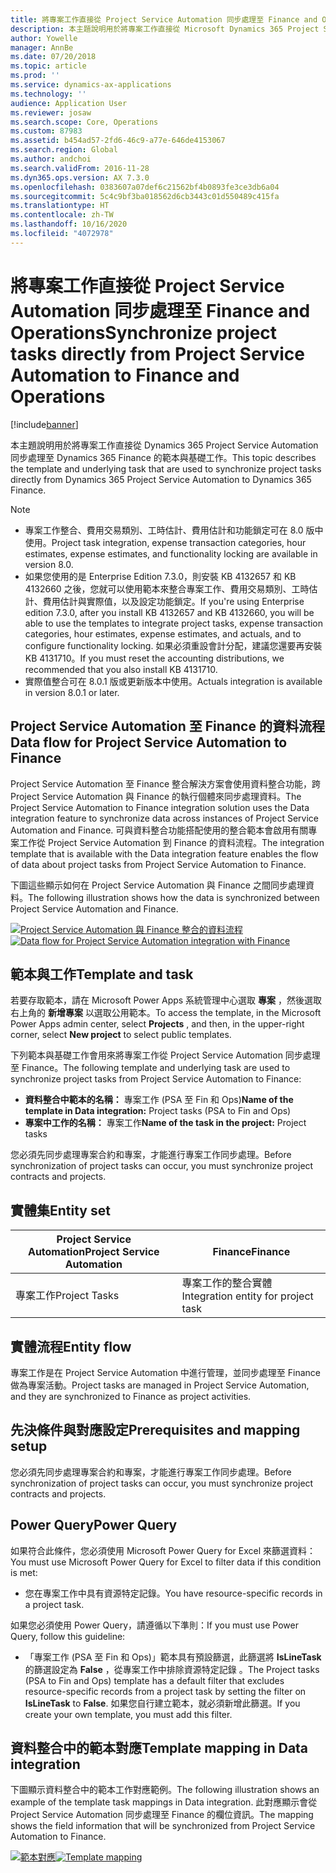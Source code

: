 ```yaml
---
title: 將專案工作直接從 Project Service Automation 同步處理至 Finance and Operations
description: 本主題說明用於將專案工作直接從 Microsoft Dynamics 365 Project Service Automation 同步處理至 Dynamics 365 Finance 的範本與基礎工作。
author: Yowelle
manager: AnnBe
ms.date: 07/20/2018
ms.topic: article
ms.prod: ''
ms.service: dynamics-ax-applications
ms.technology: ''
audience: Application User
ms.reviewer: josaw
ms.search.scope: Core, Operations
ms.custom: 87983
ms.assetid: b454ad57-2fd6-46c9-a77e-646de4153067
ms.search.region: Global
ms.author: andchoi
ms.search.validFrom: 2016-11-28
ms.dyn365.ops.version: AX 7.3.0
ms.openlocfilehash: 0383607a07def6c21562bf4b0893fe3ce3db6a04
ms.sourcegitcommit: 5c4c9bf3ba018562d6cb3443c01d550489c415fa
ms.translationtype: HT
ms.contentlocale: zh-TW
ms.lasthandoff: 10/16/2020
ms.locfileid: "4072978"
---
```

# <a name="synchronize-project-tasks-directly-from-project-service-automation-to-finance-and-operations"></a><span data-ttu-id="92235-103">將專案工作直接從 Project Service Automation 同步處理至 Finance and Operations</span><span class="sxs-lookup"><span data-stu-id="92235-103">Synchronize project tasks directly from Project Service Automation to Finance and Operations</span></span>

[!include[banner](../includes/banner.md)]

<span data-ttu-id="92235-104">本主題說明用於將專案工作直接從 Dynamics 365 Project Service Automation 同步處理至 Dynamics 365 Finance 的範本與基礎工作。</span><span class="sxs-lookup"><span data-stu-id="92235-104">This topic describes the template and underlying task that are used to synchronize project tasks directly from Dynamics 365 Project Service Automation to Dynamics 365 Finance.</span></span>

> [!NOTE]
> - <span data-ttu-id="92235-105">專案工作整合、費用交易類別、工時估計、費用估計和功能鎖定可在 8.0 版中使用。</span><span class="sxs-lookup"><span data-stu-id="92235-105">Project task integration, expense transaction categories, hour estimates, expense estimates, and functionality locking are available in version 8.0.</span></span>
> - <span data-ttu-id="92235-106">如果您使用的是 Enterprise Edition 7.3.0，則安裝 KB 4132657 和 KB 4132660 之後，您就可以使用範本來整合專案工作、費用交易類別、工時估計、費用估計與實際值，以及設定功能鎖定。</span><span class="sxs-lookup"><span data-stu-id="92235-106">If you're using Enterprise edition 7.3.0, after you install KB 4132657 and KB 4132660, you will be able to use the templates to integrate project tasks, expense transaction categories, hour estimates, expense estimates, and actuals, and to configure functionality locking.</span></span> <span data-ttu-id="92235-107">如果必須重設會計分配，建議您還要再安裝 KB 4131710。</span><span class="sxs-lookup"><span data-stu-id="92235-107">If you must reset the accounting distributions, we recommended that you also install KB 4131710.</span></span>
> - <span data-ttu-id="92235-108">實際值整合可在 8.0.1 版或更新版本中使用。</span><span class="sxs-lookup"><span data-stu-id="92235-108">Actuals integration is available in version 8.0.1 or later.</span></span>

## <a name="data-flow-for-project-service-automation-to-finance"></a><span data-ttu-id="92235-109">Project Service Automation 至 Finance 的資料流程</span><span class="sxs-lookup"><span data-stu-id="92235-109">Data flow for Project Service Automation to Finance</span></span>

<span data-ttu-id="92235-110">Project Service Automation 至 Finance 整合解決方案會使用資料整合功能，跨 Project Service Automation 與 Finance 的執行個體來同步處理資料。</span><span class="sxs-lookup"><span data-stu-id="92235-110">The Project Service Automation to Finance integration solution uses the Data integration feature to synchronize data across instances of Project Service Automation and Finance.</span></span> <span data-ttu-id="92235-111">可與資料整合功能搭配使用的整合範本會啟用有關專案工作從 Project Service Automation 到 Finance 的資料流程。</span><span class="sxs-lookup"><span data-stu-id="92235-111">The integration template that is available with the Data integration feature enables the flow of data about project tasks from Project Service Automation to Finance.</span></span>

<span data-ttu-id="92235-112">下圖這些顯示如何在 Project Service Automation 與 Finance 之間同步處理資料。</span><span class="sxs-lookup"><span data-stu-id="92235-112">The following illustration shows how the data is synchronized between Project Service Automation and Finance.</span></span>

<span data-ttu-id="92235-113">[![Project Service Automation 與 Finance 整合的資料流程](./media/ProjectTasksFlow.png)](./media/ProjectTasksFlow.png)</span><span class="sxs-lookup"><span data-stu-id="92235-113">[![Data flow for Project Service Automation integration with Finance](./media/ProjectTasksFlow.png)](./media/ProjectTasksFlow.png)</span></span>

## <a name="template-and-task"></a><span data-ttu-id="92235-114">範本與工作</span><span class="sxs-lookup"><span data-stu-id="92235-114">Template and task</span></span>

<span data-ttu-id="92235-115">若要存取範本，請在 Microsoft Power Apps 系統管理中心選取 **專案** ，然後選取右上角的 **新增專案** 以選取公用範本。</span><span class="sxs-lookup"><span data-stu-id="92235-115">To access the template, in the Microsoft Power Apps admin center, select **Projects** , and then, in the upper-right corner, select **New project** to select public templates.</span></span>

<span data-ttu-id="92235-116">下列範本與基礎工作會用來將專案工作從 Project Service Automation 同步處理至 Finance。</span><span class="sxs-lookup"><span data-stu-id="92235-116">The following template and underlying task are used to synchronize project tasks from Project Service Automation to Finance:</span></span>

- <span data-ttu-id="92235-117">**資料整合中範本的名稱：** 專案工作 (PSA 至 Fin 和 Ops)</span><span class="sxs-lookup"><span data-stu-id="92235-117">**Name of the template in Data integration:** Project tasks (PSA to Fin and Ops)</span></span>
- <span data-ttu-id="92235-118">**專案中工作的名稱：** 專案工作</span><span class="sxs-lookup"><span data-stu-id="92235-118">**Name of the task in the project:** Project tasks</span></span>

<span data-ttu-id="92235-119">您必須先同步處理專案合約和專案，才能進行專案工作同步處理。</span><span class="sxs-lookup"><span data-stu-id="92235-119">Before synchronization of project tasks can occur, you must synchronize project contracts and projects.</span></span>

## <a name="entity-set"></a><span data-ttu-id="92235-120">實體集</span><span class="sxs-lookup"><span data-stu-id="92235-120">Entity set</span></span>

| <span data-ttu-id="92235-121">Project Service Automation</span><span class="sxs-lookup"><span data-stu-id="92235-121">Project Service Automation</span></span> | <span data-ttu-id="92235-122">Finance</span><span class="sxs-lookup"><span data-stu-id="92235-122">Finance</span></span>                             |
|----------------------------|-------------------------------------|
| <span data-ttu-id="92235-123">專案工作</span><span class="sxs-lookup"><span data-stu-id="92235-123">Project Tasks</span></span>              | <span data-ttu-id="92235-124">專案工作的整合實體</span><span class="sxs-lookup"><span data-stu-id="92235-124">Integration entity for project task</span></span> |

## <a name="entity-flow"></a><span data-ttu-id="92235-125">實體流程</span><span class="sxs-lookup"><span data-stu-id="92235-125">Entity flow</span></span>

<span data-ttu-id="92235-126">專案工作是在 Project Service Automation 中進行管理，並同步處理至 Finance 做為專案活動。</span><span class="sxs-lookup"><span data-stu-id="92235-126">Project tasks are managed in Project Service Automation, and they are synchronized to Finance as project activities.</span></span>

## <a name="prerequisites-and-mapping-setup"></a><span data-ttu-id="92235-127">先決條件與對應設定</span><span class="sxs-lookup"><span data-stu-id="92235-127">Prerequisites and mapping setup</span></span>

<span data-ttu-id="92235-128">您必須先同步處理專案合約和專案，才能進行專案工作同步處理。</span><span class="sxs-lookup"><span data-stu-id="92235-128">Before synchronization of project tasks can occur, you must synchronize project contracts and projects.</span></span>

## <a name="power-query"></a><span data-ttu-id="92235-129">Power Query</span><span class="sxs-lookup"><span data-stu-id="92235-129">Power Query</span></span>

<span data-ttu-id="92235-130">如果符合此條件，您必須使用 Microsoft Power Query for Excel 來篩選資料：</span><span class="sxs-lookup"><span data-stu-id="92235-130">You must use Microsoft Power Query for Excel to filter data if this condition is met:</span></span>

- <span data-ttu-id="92235-131">您在專案工作中具有資源特定記錄。</span><span class="sxs-lookup"><span data-stu-id="92235-131">You have resource-specific records in a project task.</span></span>

<span data-ttu-id="92235-132">如果您必須使用 Power Query，請遵循以下準則：</span><span class="sxs-lookup"><span data-stu-id="92235-132">If you must use Power Query, follow this guideline:</span></span>

- <span data-ttu-id="92235-133">「專案工作 (PSA 至 Fin 和 Ops)」範本具有預設篩選，此篩選將 **IsLineTask** 的篩選設定為 **False** ，從專案工作中排除資源特定記錄 。</span><span class="sxs-lookup"><span data-stu-id="92235-133">The Project tasks (PSA to Fin and Ops) template has a default filter that excludes resource-specific records from a project task by setting the filter on **IsLineTask** to **False**.</span></span> <span data-ttu-id="92235-134">如果您自行建立範本，就必須新增此篩選。</span><span class="sxs-lookup"><span data-stu-id="92235-134">If you create your own template, you must add this filter.</span></span>

## <a name="template-mapping-in-data-integration"></a><span data-ttu-id="92235-135">資料整合中的範本對應</span><span class="sxs-lookup"><span data-stu-id="92235-135">Template mapping in Data integration</span></span>

<span data-ttu-id="92235-136">下圖顯示資料整合中的範本工作對應範例。</span><span class="sxs-lookup"><span data-stu-id="92235-136">The following illustration shows an example of the template task mappings in Data integration.</span></span> <span data-ttu-id="92235-137">此對應顯示會從 Project Service Automation 同步處理至 Finance 的欄位資訊。</span><span class="sxs-lookup"><span data-stu-id="92235-137">The mapping shows the field information that will be synchronized from Project Service Automation to Finance.</span></span>

<span data-ttu-id="92235-138">[![範本對應](./media/ProjectTasksMapping.png)](./media/ProjectTasksMapping.png)</span><span class="sxs-lookup"><span data-stu-id="92235-138">[![Template mapping](./media/ProjectTasksMapping.png)](./media/ProjectTasksMapping.png)</span></span>

